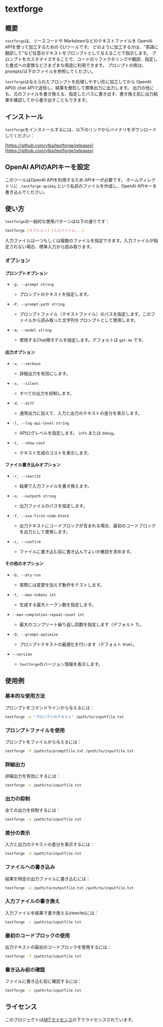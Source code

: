 # textforge

## 概要

`textforge`は、ソースコードや Markdownなどのテキストファイルを OpenAI APIを使って加工するための CLIツールです。
どのように加工するかは、"英語に翻訳して"など任意のテキストをプロンプトとして与えることで指示します。
プロンプトをカスタマイズすることで、コードのリファクタリングや翻訳、指定した書式への変換などさまざまな用途に利用できます。
プロンプトの例は、prompts/以下のファイルを参照してください。

`textforge`は与えられたプロンプトを処理しやすい形に加工してから OpenAI APIの chat APIで送信し、結果を整形して標準出力に出力します。
出力の他にも、元のファイルを書き換える、指定したパスに書き出す、書き換え前に出力結果を確認してから書き出すこともできます。

## インストール

`textforge`をインストールするには、以下のリンクからバイナリをダウンロードしてください：

[https://github.com/ytka/textforge/releases](https://github.com/ytka/textforge/releases)

## OpenAI APIのAPIキーを設定
このツールはOpenAI APIを利用するため APIキーが必要です。
ホームディレクトリに `.textforge-apikey` という名前のファイルを作成し、OpenAI APIキーを書き込んでください。

## 使い方

`textforge`の一般的な使用パターンは以下の通りです：

```sh
textforge [オプション] [入力ファイル...]
```

入力ファイルは一つもしくは複数のファイルを指定できます。入力ファイルが指定されない場合、標準入力から読み取ります。

### オプション

#### プロンプトオプション

- `-p, --prompt string`
   - プロンプトのテキストを指定します。

- `-P, --prompt-path string`
   - プロンプトファイル（テキストファイル）のパスを指定します。このファイルから読み取った文字列をプロンプトとして使用します。

- `-m, --model string`
   - 使用するChat用モデルを指定します。デフォルトは `gpt-4o` です。

#### 出力オプション

- `-v, --verbose`
   - 詳細出力を有効にします。

- `-s, --silent`
   - すべての出力を抑制します。

- `-d, --diff`
   - 通常出力に加えて、入力と出力のテキストの差分を表示します。

- `-l, --log-api-level string`
   - APIログレベルを指定します。 `info` または `debug`。

- `-C, --show-cost`
   - テキスト生成のコストを表示します。

#### ファイル書き込みオプション

- `-r, --rewrite`
   - 結果で入力ファイルを書き換えます。

- `-o, --outpath string`
   - 出力ファイルのパスを指定します。

- `-f, --use-first-code-block`
   - 出力テキストにコードブロックが含まれる場合、最初のコードブロックを出力として使用します。

- `-c, --confirm`
   - ファイルに書き込む前に書き込んでよいか確認を求めます。

#### その他のオプション

- `-D, --dry-run`
   - 実際には変更を加えず動作をテストします。

- `-t, --max-tokens int`
   - 生成する最大トークン数を指定します。

- `--max-completion-repeat-count int`
   - 最大のコンプリート繰り返し回数を指定します（デフォルト 1）。

- `-O, --prompt-optimize`
   - プロンプトテキストの最適化を行います（デフォルト true）。

- `--version`
   - `textforge`のバージョン情報を表示します。

## 使用例

### 基本的な使用方法

プロンプトをコマンドラインから与えるには：
```sh
textforge -p "プロンプトのテキスト" /path/to/inputfile.txt
```

### プロンプトファイルを使用

プロンプトをファイルから与えるには：
```sh
textforge -P /path/to/promptfile.txt /path/to/inputfile.txt
```

### 詳細出力

詳細出力を有効にするには：

```sh
textforge -v /path/to/inputfile.txt
```

### 出力の抑制

全ての出力を抑制するには：

```sh
textforge -s /path/to/inputfile.txt
```

### 差分の表示

入力と出力のテキストの差分を表示するには：

```sh
textforge -d /path/to/inputfile.txt
```

### ファイルへの書き込み

結果を特定の出力ファイルに書き込むには：

```sh
textforge -o /path/to/outputfile.txt /path/to/inputfile.txt
```

### 入力ファイルの書き換え

入力ファイルを結果で書き換える(rewrite)には：

```sh
textforge -r /path/to/inputfile.txt
```

### 最初のコードブロックの使用

出力テキストの最初のコードブロックを使用するには：

```sh
textforge -f /path/to/inputfile.txt
```

### 書き込み前の確認

ファイルに書き込む前に確認するには：

```sh
textforge -c /path/to/inputfile.txt
```

## ライセンス

このプロジェクトは[MITライセンス](link_to_license)の下でライセンスされています。
